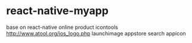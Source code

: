 # react-native-myapp
base on react-native
 online product icontools http://www.atool.org/ios_logo.php
launchimage  appstore search appicon
